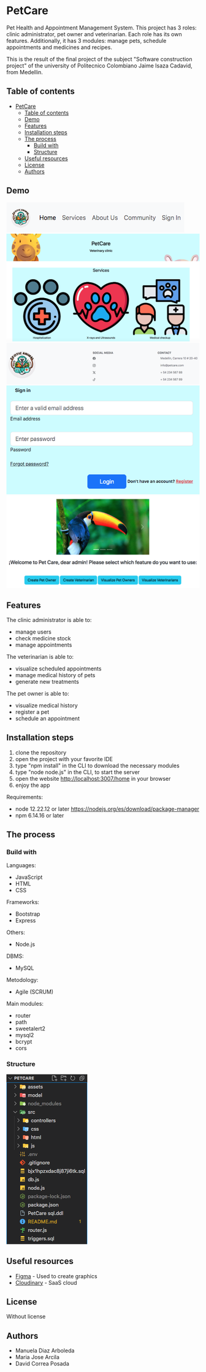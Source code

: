 # PetCare

Pet Health and Appointment Management System. This project has 3 roles: clinic administrator, pet owner and veterinarian. Each role has its own features. Additionally, it has 3 modules: manage pets, schedule appointments and medicines and recipes.

This is the result of the final project of the subject "Software construction project" of the university of Politecnico Colombiano Jaime Isaza Cadavid, from Medellin.

## Table of contents

- [PetCare](#petcare)
  - [Table of contents](#table-of-contents)
  - [Demo](#demo)
  - [Features](#features)
  - [Installation steps](#installation-steps)
  - [The process](#the-process)
    - [Build with](#build-with)
    - [Structure](#structure)
  - [Useful resources](#useful-resources)
  - [License](#license)
  - [Authors](#authors)

## Demo

![navbar](assets/navbar.png)
![home](assets/home.png)
![footer](assets/footer.png)
![login](assets/login.png)
![admin](assets/admin.png)

## Features

The clinic administrator is able to:

- manage users
- check medicine stock
- manage appointments

The veterinarian is able to:

- visualize scheduled appointments
- manage medical history of pets
- generate new treatments

The pet owner is able to:

- visualize medical history
- register a pet
- schedule an appointment

## Installation steps

1. clone the repository
2. open the project with your favorite IDE
3. type "npm install" in the CLI to download the necessary modules
4. type "node node.js" in the CLI, to start the server
5. open the website <http://localhost:3007/home> in your browser
6. enjoy the app

Requirements:

- node 12.22.12 or later <https://nodejs.org/es/download/package-manager>
- npm 6.14.16 or later

## The process

### Build with

Languages:

- JavaScript
- HTML
- CSS

Frameworks:

- Bootstrap
- Express

Others:

- Node.js

DBMS:

- MySQL

Metodology:

- Agile (SCRUM)

Main modules:

- router
- path
- sweetalert2
- mysql2
- bcrypt
- cors

### Structure

![structure](assets/structure.png)

## Useful resources

- [Figma](https://www.figma.com/files/team/1408666051855170706/recents-and-sharing?fuid=1232352955593394028) - Used to create graphics
- [Cloudinary](https://cloudinary.com) - SaaS cloud

## License

Without license

## Authors

- Manuela Diaz Arboleda
- Maria Jose Arcila
- David Correa Posada
